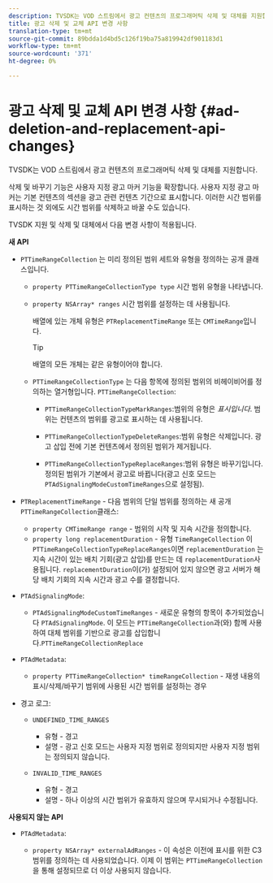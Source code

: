 ```yaml
---
description: TVSDK는 VOD 스트림에서 광고 컨텐츠의 프로그래머틱 삭제 및 대체를 지원합니다.
title: 광고 삭제 및 교체 API 변경 사항
translation-type: tm+mt
source-git-commit: 89bdda1d4bd5c126f19ba75a819942df901183d1
workflow-type: tm+mt
source-wordcount: '371'
ht-degree: 0%

---
```



# 광고 삭제 및 교체 API 변경 사항 {#ad-deletion-and-replacement-api-changes}

TVSDK는 VOD 스트림에서 광고 컨텐츠의 프로그래머틱 삭제 및 대체를 지원합니다.

삭제 및 바꾸기 기능은 사용자 지정 광고 마커 기능을 확장합니다. 사용자 지정 광고 마커는 기본 컨텐츠의 섹션을 광고 관련 컨텐츠 기간으로 표시합니다. 이러한 시간 범위를 표시하는 것 외에도 시간 범위를 삭제하고 바꿀 수도 있습니다.

<!--<a id="section_7A90BFE99F1A4D908D6DDB0B49FA1199"></a>-->

TVSDK 지원 및 삭제 및 대체에서 다음 변경 사항이 적용됩니다.

**새 API**

* `PTTimeRangeCollection` 는 미리 정의된 범위 세트와 유형을 정의하는 공개 클래스입니다.

   * `property PTTimeRangeCollectionType type` 시간 범위 유형을 나타냅니다.
   * `property NSArray* ranges` 시간 범위를 설정하는 데 사용됩니다.

      배열에 있는 개체 유형은 `PTReplacementTimeRange` 또는 `CMTimeRange`입니다.

      >[!TIP]
      >
      >배열의 모든 개체는 같은 유형이어야 합니다.

   * `PTTimeRangeCollectionType` 는 다음 항목에 정의된 범위의 비헤이비어를 정의하는 열거형입니다.  `PTTimeRangeCollection`:

      * `PTTimeRangeCollectionTypeMarkRanges`:범위의 유형은  *표시입니다*. 범위는 컨텐츠의 범위를 광고로 표시하는 데 사용됩니다.

      * `PTTimeRangeCollectionTypeDeleteRanges`:범위 유형은 삭제입니다. 광고 삽입 전에 기본 컨텐츠에서 정의된 범위가 제거됩니다.
      * `PTTimeRangeCollectionTypeReplaceRanges`:범위 유형은 바꾸기입니다. 정의된 범위가 기본에서 광고로 바뀝니다(광고 신호 모드는 `PTAdSignalingModeCustomTimeRanges`으로 설정됨).

* `PTReplacementTimeRange` - 다음 범위의 단일 범위를 정의하는 새 공개  `PTTimeRangeCollection`클래스:

   * `property CMTimeRange range` - 범위의 시작 및 지속 시간을 정의합니다.
   * `property long replacementDuration` - 유형 `TimeRangeCollection` 이  `PTTimeRangeCollectionTypeReplaceRanges`이면 `replacementDuration` 는 지속 시간이 있는 배치 기회(광고 삽입)를 만드는 데  `replacementDuration`사용됩니다. `replacementDuration`이(가) 설정되어 있지 않으면 광고 서버가 해당 배치 기회의 지속 시간과 광고 수를 결정합니다.

* `PTAdSignalingMode`:

   * `PTAdSignalingModeCustomTimeRanges` - 새로운 유형의 항목이 추가되었습니다 `PTAdSignalingMode`. 이 모드는 `PTTimeRangeCollection`과(와) 함께 사용하여 대체 범위를 기반으로 광고를 삽입합니다.`PTTimeRangeCollectionReplace`

* `PTAdMetadata`:

   * `property PTTimeRangeCollection* timeRangeCollection` - 재생 내용의 표시/삭제/바꾸기 범위에 사용된 시간 범위를 설정하는 경우

* 경고 로그:

   * `UNDEFINED_TIME_RANGES`

      * 유형 - 경고
      * 설명 - 광고 신호 모드는 사용자 지정 범위로 정의되지만 사용자 지정 범위는 정의되지 않습니다.
   * `INVALID_TIME_RANGES`

      * 유형 - 경고
      * 설명 - 하나 이상의 시간 범위가 유효하지 않으며 무시되거나 수정됩니다.


**사용되지 않는 API**

* `PTAdMetadata`:

   * `property NSArray* externalAdRanges` - 이 속성은 이전에 표시를 위한 C3 범위를 정의하는 데 사용되었습니다. 이제 이 범위는 `PTTimeRangeCollection`을 통해 설정되므로 더 이상 사용되지 않습니다.